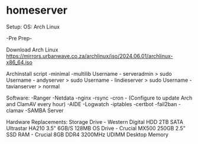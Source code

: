 # homeserver
Setup:
OS: Arch Linux

-Pre Prep-

Download Arch Linux https://mirrors.urbanwave.co.za/archlinux/iso/2024.06.01/archlinux-x86_64.iso

Archinstall script
-minimal
-multilib
Username - serveradmin > sudo
Username - andyserver > sudo
Username - lindieserver > sudo
Username - tavianserver > normal

Software:
-Ranger
-Netdata
-nginx
-rsync
-cron - (Configure to update Arch and ClamAV every hour)
-AIDE
-Logwatch
-iptables
-certbot
-fail2ban
-clamav
-SAMBA Server

Hardware Replacements:
Storage Drive - Western Digital HDD 2TB SATA Ultrastar HA210 3.5" 6GB/S 128MB
OS Drive - Crucial MX500 250GB 2.5" SSD
RAM - Crucial 8GB DDR4 3200MHz UDIMM Desktop Memory
